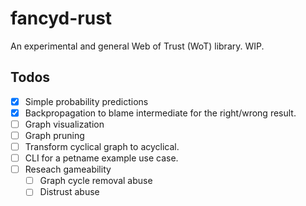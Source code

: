 # fancyd-rust

An experimental and general Web of Trust (WoT) library. WIP.

## Todos

- [x] Simple probability predictions
- [x] Backpropagation to blame intermediate for the right/wrong result.
- [ ] Graph visualization
- [ ] Graph pruning
- [ ] Transform cyclical graph to acyclical.
- [ ] CLI for a petname example use case.
- [ ] Reseach gameability
    - [ ] Graph cycle removal abuse
    - [ ] Distrust abuse